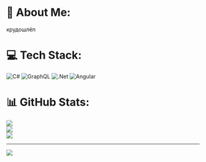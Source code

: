 # 💫 About Me:
крудошлёп


# 💻 Tech Stack:
![C#](https://img.shields.io/badge/c%23-%23239120.svg?style=for-the-badge&logo=csharp&logoColor=white) ![GraphQL](https://img.shields.io/badge/-GraphQL-E10098?style=for-the-badge&logo=graphql&logoColor=white) ![.Net](https://img.shields.io/badge/.NET-5C2D91?style=for-the-badge&logo=.net&logoColor=white) ![Angular](https://img.shields.io/badge/angular-%23DD0031.svg?style=for-the-badge&logo=angular&logoColor=white)
# 📊 GitHub Stats:
![](https://github-readme-stats.vercel.app/api?username=sweleboy&theme=dark&hide_border=false&include_all_commits=false&count_private=false)<br/>
![](https://nirzak-streak-stats.vercel.app/?user=sweleboy&theme=dark&hide_border=false)<br/>
![](https://github-readme-stats.vercel.app/api/top-langs/?username=sweleboy&theme=dark&hide_border=false&include_all_commits=false&count_private=false&layout=compact)

---
[![](https://visitcount.itsvg.in/api?id=sweleboy&icon=0&color=0)](https://visitcount.itsvg.in)

<!-- Proudly created with GPRM ( https://gprm.itsvg.in ) -->
